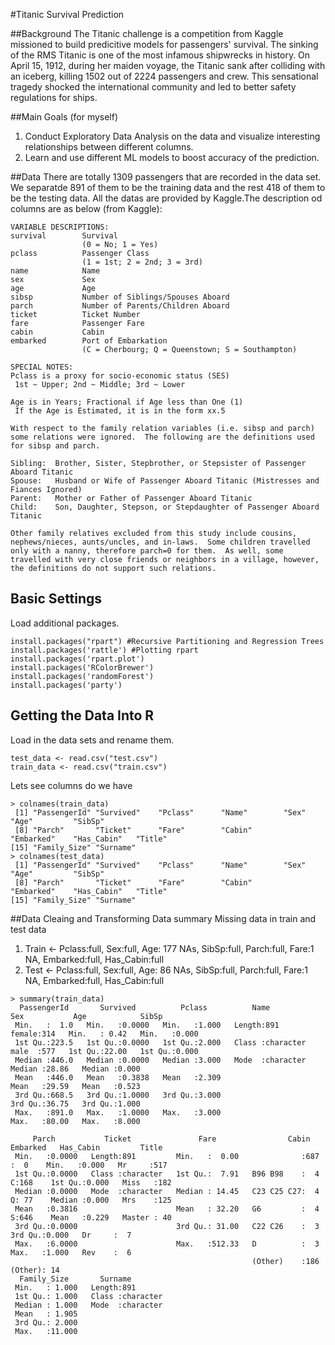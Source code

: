 #Titanic Survival Prediction

##Background 
The Titanic challenge is a competition from Kaggle missioned to build predicitive models for passengers' survival. The sinking of the RMS Titanic is one of the most infamous shipwrecks in history.  On April 15, 1912, during her maiden voyage, the Titanic sank after colliding with an iceberg, killing 1502 out of 2224 passengers and crew. This sensational tragedy shocked the international community and led to better safety regulations for ships.

##Main Goals (for myself)
1. Conduct Exploratory Data Analysis on the data and visualize interesting relationships between different columns.
2. Learn and use different ML models to boost accuracy of the prediction.

##Data
There are totally 1309 passengers that are recorded in the data set. We separatde 891 of them to be the training data and the rest 418 of them to be the testing data. All the datas are provided by Kaggle.The description od columns are as below (from Kaggle):
```
VARIABLE DESCRIPTIONS:
survival        Survival
                (0 = No; 1 = Yes)
pclass          Passenger Class
                (1 = 1st; 2 = 2nd; 3 = 3rd)
name            Name
sex             Sex
age             Age
sibsp           Number of Siblings/Spouses Aboard
parch           Number of Parents/Children Aboard
ticket          Ticket Number
fare            Passenger Fare
cabin           Cabin
embarked        Port of Embarkation
                (C = Cherbourg; Q = Queenstown; S = Southampton)

SPECIAL NOTES:
Pclass is a proxy for socio-economic status (SES)
 1st ~ Upper; 2nd ~ Middle; 3rd ~ Lower

Age is in Years; Fractional if Age less than One (1)
 If the Age is Estimated, it is in the form xx.5

With respect to the family relation variables (i.e. sibsp and parch)
some relations were ignored.  The following are the definitions used
for sibsp and parch.

Sibling:  Brother, Sister, Stepbrother, or Stepsister of Passenger Aboard Titanic
Spouse:   Husband or Wife of Passenger Aboard Titanic (Mistresses and Fiances Ignored)
Parent:   Mother or Father of Passenger Aboard Titanic
Child:    Son, Daughter, Stepson, or Stepdaughter of Passenger Aboard Titanic

Other family relatives excluded from this study include cousins,
nephews/nieces, aunts/uncles, and in-laws.  Some children travelled
only with a nanny, therefore parch=0 for them.  As well, some
travelled with very close friends or neighbors in a village, however,
the definitions do not support such relations.
```

## Basic Settings
Load additional packages.
```
install.packages("rpart") #Recursive Partitioning and Regression Trees
install.packages('rattle') #Plotting rpart
install.packages('rpart.plot')
install.packages('RColorBrewer')
install.packages('randomForest')
install.packages('party')
```

## Getting the Data Into R
Load in the data sets and rename them.
```
test_data <- read.csv("test.csv")
train_data <- read.csv("train.csv")
```
Lets see columns do we have
```
> colnames(train_data)
 [1] "PassengerId" "Survived"    "Pclass"      "Name"        "Sex"         "Age"         "SibSp"      
 [8] "Parch"       "Ticket"      "Fare"        "Cabin"       "Embarked"    "Has_Cabin"   "Title"      
[15] "Family_Size" "Surname"    
> colnames(test_data)
 [1] "PassengerId" "Survived"    "Pclass"      "Name"        "Sex"         "Age"         "SibSp"      
 [8] "Parch"       "Ticket"      "Fare"        "Cabin"       "Embarked"    "Has_Cabin"   "Title"      
[15] "Family_Size" "Surname" 
```

##Data Cleaing and Transforming
Data summary
Missing data in train and test data

1. Train <- Pclass:full, Sex:full, Age: 177 NAs, SibSp:full, Parch:full, Fare:1 NA, Embarked:full, Has_Cabin:full
2. Test <- Pclass:full, Sex:full, Age: 86 NAs, SibSp:full, Parch:full, Fare:1 NA, Embarked:full, Has_Cabin:full
```
> summary(train_data)
  PassengerId       Survived          Pclass          Name               Sex           Age            SibSp      
 Min.   :  1.0   Min.   :0.0000   Min.   :1.000   Length:891         female:314   Min.   : 0.42   Min.   :0.000  
 1st Qu.:223.5   1st Qu.:0.0000   1st Qu.:2.000   Class :character   male  :577   1st Qu.:22.00   1st Qu.:0.000  
 Median :446.0   Median :0.0000   Median :3.000   Mode  :character                Median :28.86   Median :0.000  
 Mean   :446.0   Mean   :0.3838   Mean   :2.309                                   Mean   :29.59   Mean   :0.523  
 3rd Qu.:668.5   3rd Qu.:1.0000   3rd Qu.:3.000                                   3rd Qu.:36.75   3rd Qu.:1.000  
 Max.   :891.0   Max.   :1.0000   Max.   :3.000                                   Max.   :80.00   Max.   :8.000  
                                                                                                                 
     Parch           Ticket               Fare                Cabin     Embarked   Has_Cabin         Title    
 Min.   :0.0000   Length:891         Min.   :  0.00              :687    :  0    Min.   :0.000   Mr     :517  
 1st Qu.:0.0000   Class :character   1st Qu.:  7.91   B96 B98    :  4   C:168    1st Qu.:0.000   Miss   :182  
 Median :0.0000   Mode  :character   Median : 14.45   C23 C25 C27:  4   Q: 77    Median :0.000   Mrs    :125  
 Mean   :0.3816                      Mean   : 32.20   G6         :  4   S:646    Mean   :0.229   Master : 40  
 3rd Qu.:0.0000                      3rd Qu.: 31.00   C22 C26    :  3            3rd Qu.:0.000   Dr     :  7  
 Max.   :6.0000                      Max.   :512.33   D          :  3            Max.   :1.000   Rev    :  6  
                                                      (Other)    :186                            (Other): 14  
  Family_Size       Surname         
 Min.   : 1.000   Length:891        
 1st Qu.: 1.000   Class :character  
 Median : 1.000   Mode  :character  
 Mean   : 1.905                     
 3rd Qu.: 2.000                     
 Max.   :11.000 
```
